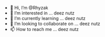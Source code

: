 - 👋 Hi, I’m @Rhyzak
- 👀 I’m interested in ... deez nutz
- 🌱 I’m currently learning ... deez nutz
- 💞️ I’m looking to collaborate on ... deez nutz
- 📫 How to reach me ... deez nutz

<!---
Rhyzak/Rhyzak is a ✨ special ✨ repository because its `README.md` (this file) appears on your GitHub profile.
You can click the Preview link to take a look at your changes.
--->
